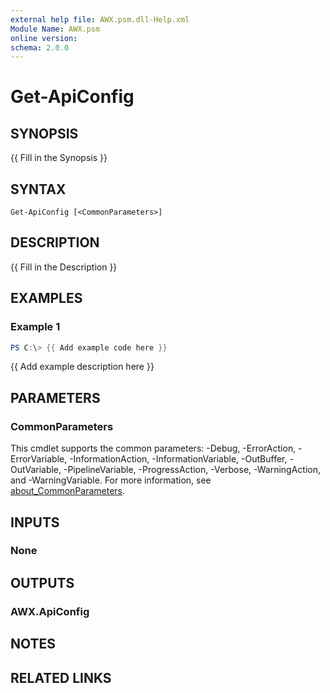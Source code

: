 ```yaml
---
external help file: AWX.psm.dll-Help.xml
Module Name: AWX.psm
online version:
schema: 2.0.0
---
```


# Get-ApiConfig

## SYNOPSIS
{{ Fill in the Synopsis }}

## SYNTAX

```
Get-ApiConfig [<CommonParameters>]
```

## DESCRIPTION
{{ Fill in the Description }}

## EXAMPLES

### Example 1
```powershell
PS C:\> {{ Add example code here }}
```

{{ Add example description here }}

## PARAMETERS

### CommonParameters
This cmdlet supports the common parameters: -Debug, -ErrorAction, -ErrorVariable, -InformationAction, -InformationVariable, -OutBuffer, -OutVariable, -PipelineVariable, -ProgressAction, -Verbose, -WarningAction, and -WarningVariable. For more information, see [about_CommonParameters](http://go.microsoft.com/fwlink/?LinkID=113216).

## INPUTS

### None
## OUTPUTS

### AWX.ApiConfig
## NOTES

## RELATED LINKS
